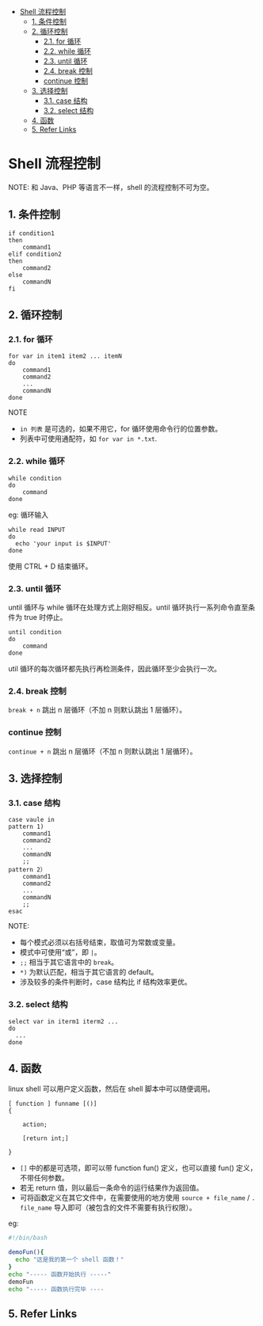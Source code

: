 - [Shell 流程控制](#shell-流程控制)
  - [1. 条件控制](#1-条件控制)
  - [2. 循环控制](#2-循环控制)
    - [2.1. for 循环](#21-for-循环)
    - [2.2. while 循环](#22-while-循环)
    - [2.3. until 循环](#23-until-循环)
    - [2.4. break 控制](#24-break-控制)
    - [continue 控制](#continue-控制)
  - [3. 选择控制](#3-选择控制)
    - [3.1. case 结构](#31-case-结构)
    - [3.2. select 结构](#32-select-结构)
  - [4. 函数](#4-函数)
  - [5. Refer Links](#5-refer-links)

# Shell 流程控制

NOTE: 和 Java、PHP 等语言不一样，shell 的流程控制不可为空。

## 1. 条件控制

```shell
if condition1
then
    command1
elif condition2 
then 
    command2
else
    commandN
fi
```

## 2. 循环控制

### 2.1. for 循环

```shell
for var in item1 item2 ... itemN
do
    command1
    command2
    ...
    commandN
done
```

NOTE
- `in 列表` 是可选的，如果不用它，for 循环使用命令行的位置参数。
- 列表中可使用通配符，如 `for var in *.txt`.

### 2.2. while 循环

```shell
while condition
do
    command
done
```

eg: 循环输入
```shell
while read INPUT
do
  echo 'your input is $INPUT'
done
```
使用 CTRL + D 结束循环。

### 2.3. until 循环

until 循环与 while 循环在处理方式上刚好相反。until 循环执行一系列命令直至条件为 true 时停止。

```shell
until condition
do
    command
done
```

util 循环的每次循环都先执行再检测条件，因此循环至少会执行一次。

### 2.4. break 控制

`break + n` 跳出 n 层循环（不加 n 则默认跳出 1 层循环）。

### continue 控制

`continue + n` 跳出 n 层循环（不加 n 则默认跳出 1 层循环）。

## 3. 选择控制

### 3.1. case 结构

```shell
case vaule in
pattern 1)
    command1
    command2
    ...
    commandN
    ;;
pattern 2）
    command1
    command2
    ...
    commandN
    ;;
esac
```

NOTE:
- 每个模式必须以右括号结束，取值可为常数或变量。
- 模式中可使用“或”，即 `|`。
- `;;` 相当于其它语言中的 `break`。
- `*)` 为默认匹配，相当于其它语言的 default。
- 涉及较多的条件判断时，case 结构比 if 结构效率更优。

### 3.2. select 结构

```shell
select var in iterm1 iterm2 ...
do
  ...
done
```

## 4. 函数

linux shell 可以用户定义函数，然后在 shell 脚本中可以随便调用。

```shell
[ function ] funname [()]
{

    action;

    [return int;]

}
```
- `[]` 中的都是可选项，即可以带 function fun() 定义，也可以直接 fun() 定义，不带任何参数。
- 若无 return 值，则以最后一条命令的运行结果作为返回值。
- 可将函数定义在其它文件中，在需要使用的地方使用 `source + file_name` / `. file_name` 导入即可（被包含的文件不需要有执行权限）。

eg:
```bash
#!/bin/bash

demoFun(){
  echo "这是我的第一个 shell 函数！"
}
echo "----- 函数开始执行 -----"
demoFun
echo "----- 函数执行完毕 ----
```

## 5. Refer Links
